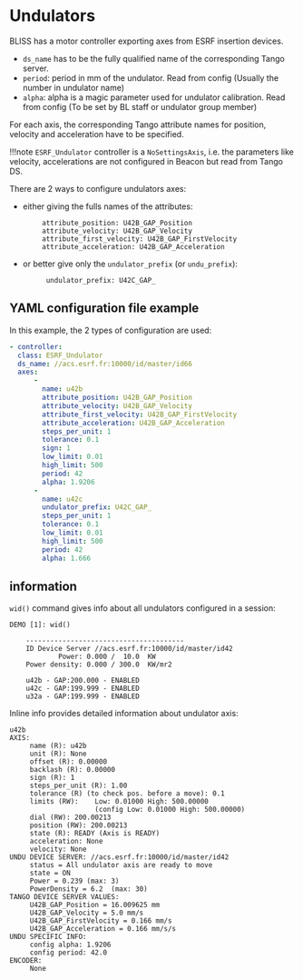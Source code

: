 # Undulators

BLISS has a motor controller exporting axes from ESRF insertion devices.

* `ds_name` has to be the fully qualified name of the corresponding Tango server.
* `period`: period in mm of the undulator. Read from config (Usually the number
  in undulator name)
* `alpha`: alpha is a magic parameter used for undulator calibration. Read from
  config (To be set by BL staff or undulator group member)

For each axis, the corresponding Tango attribute names for position,
velocity and acceleration have to be specified.

!!!note
    `ESRF_Undulator` controller is a `NoSettingsAxis`, i.e. the parameters
    like velocity, accelerations are not configured in Beacon but read from Tango DS.

There are 2 ways to configure undulators axes:

* either giving the fulls names of the attributes:
```
        attribute_position: U42B_GAP_Position
        attribute_velocity: U42B_GAP_Velocity
        attribute_first_velocity: U42B_GAP_FirstVelocity
        attribute_acceleration: U42B_GAP_Acceleration
```
* or better give only the `undulator_prefix` (or `undu_prefix`):

```
         undulator_prefix: U42C_GAP_
```

## YAML configuration file example

In this example, the 2 types of configuration are used:

```yaml
- controller:
  class: ESRF_Undulator
  ds_name: //acs.esrf.fr:10000/id/master/id66
  axes:
      -
        name: u42b
        attribute_position: U42B_GAP_Position
        attribute_velocity: U42B_GAP_Velocity
        attribute_first_velocity: U42B_GAP_FirstVelocity
        attribute_acceleration: U42B_GAP_Acceleration
        steps_per_unit: 1
        tolerance: 0.1
        sign: 1
        low_limit: 0.01
        high_limit: 500
        period: 42
        alpha: 1.9206
      -
        name: u42c
        undulator_prefix: U42C_GAP_
        steps_per_unit: 1
        tolerance: 0.1
        low_limit: 0.01
        high_limit: 500
        period: 42
        alpha: 1.666
```


## information

`wid()` command gives info about all undulators configured in a session:

```
DEMO [1]: wid()

    ---------------------------------------
    ID Device Server //acs.esrf.fr:10000/id/master/id42
            Power: 0.000 /  10.0  KW
    Power density: 0.000 / 300.0  KW/mr2

    u42b - GAP:200.000 - ENABLED
    u42c - GAP:199.999 - ENABLED
    u32a - GAP:199.999 - ENABLED
```

Inline info provides detailed information about undulator axis:
```
u42b
AXIS:
     name (R): u42b
     unit (R): None
     offset (R): 0.00000
     backlash (R): 0.00000
     sign (R): 1
     steps_per_unit (R): 1.00
     tolerance (R) (to check pos. before a move): 0.1
     limits (RW):    Low: 0.01000 High: 500.00000
                     (config Low: 0.01000 High: 500.00000)
     dial (RW): 200.00213
     position (RW): 200.00213
     state (R): READY (Axis is READY)
     acceleration: None
     velocity: None
UNDU DEVICE SERVER: //acs.esrf.fr:10000/id/master/id42
     status = All undulator axis are ready to move
     state = ON
     Power = 0.239 (max: 3)
     PowerDensity = 6.2  (max: 30)
TANGO DEVICE SERVER VALUES:
     U42B_GAP_Position = 16.009625 mm
     U42B_GAP_Velocity = 5.0 mm/s
     U42B_GAP_FirstVelocity = 0.166 mm/s
     U42B_GAP_Acceleration = 0.166 mm/s/s
UNDU SPECIFIC INFO:
     config alpha: 1.9206
     config period: 42.0
ENCODER:
     None
```
